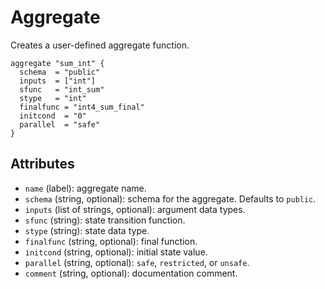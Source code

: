 # Aggregate

Creates a user-defined aggregate function.

```hcl
aggregate "sum_int" {
  schema  = "public"
  inputs  = ["int"]
  sfunc   = "int_sum"
  stype   = "int"
  finalfunc = "int4_sum_final"
  initcond  = "0"
  parallel  = "safe"
}
```

## Attributes
- `name` (label): aggregate name.
- `schema` (string, optional): schema for the aggregate. Defaults to `public`.
- `inputs` (list of strings, optional): argument data types.
- `sfunc` (string): state transition function.
- `stype` (string): state data type.
- `finalfunc` (string, optional): final function.
- `initcond` (string, optional): initial state value.
- `parallel` (string, optional): `safe`, `restricted`, or `unsafe`.
- `comment` (string, optional): documentation comment.
